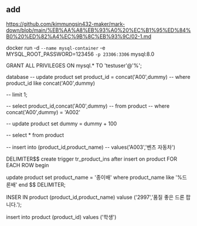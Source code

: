 ## add
https://github.com/kimmungsin432-maker/mark-down/blob/main/%EB%AA%A8%EB%93%A0%20%EC%B1%95%ED%84%B0%20%ED%82%A4%EC%9B%8C%EB%93%9C/02-1.md


docker run -d `
  --name mysql-container `
  -e MYSQL_ROOT_PASSWORD=123456 `
  -p 23306:3306 `
  mysql:8.0


GRANT ALL PRIVILEGES ON mysql.* TO 'testuser'@'%';

database
-- update product set product_id = concat('A00',dummy)
-- where product_id like concat('A00',dummy)

-- limit 1;

-- select product_id,concat('A00',dummy)
-- from product
-- where  concat('A00',dummy) = 'A002'

-- update product set dummy = dummy + 100

-- select * from product

-- insert into (product_id,product_name)
-- values('A003','벤츠 자동차')

DELIMITER$$
create trigger tr_product_ins
after insert on product
FOR EACH ROW
begin

update product
set product_name = '종이배'
where product_name like '%드론배'
end $$
DELIMITER;

INSER IN product (product_id,product_name)
valuse ('2997','품질 좋은 드론 팝니다.');

insert into product (product_id)
values ('학생')
